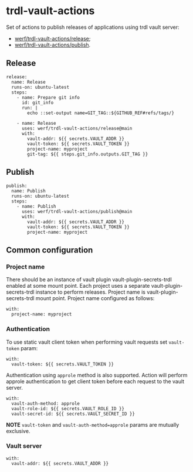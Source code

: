# trdl-vault-actions

Set of actions to publish releases of applications using trdl vault server:

- [werf/trdl-vault-actions/release](#release);
- [werf/trdl-vault-actions/publish](#publish).

## Release

```
release:
  name: Release
  runs-on: ubuntu-latest
  steps:
    - name: Prepare git info
      id: git_info
      run: |
        echo ::set-output name=GIT_TAG::${GITHUB_REF#refs/tags/}

    - name: Release
      uses: werf/trdl-vault-actions/release@main
      with:
        vault-addr: ${{ secrets.VAULT_ADDR }}
        vault-token: ${{ secrets.VAULT_TOKEN }}
        project-name: myproject
        git-tag: ${{ steps.git_info.outputs.GIT_TAG }}
```

## Publish

```
publish:
  name: Publish
  runs-on: ubuntu-latest
  steps:
    - name: Publish
      uses: werf/trdl-vault-actions/publish@main
      with:
        vault-addr: ${{ secrets.VAULT_ADDR }}
        vault-token: ${{ secrets.VAULT_TOKEN }}
        project-name: myproject
```

## Common configuration

### Project name

There should be an instance of vault plugin vault-plugin-secrets-trdl enabled at some mount point. Each project uses a separate vault-plugin-secrets-trdl instance to perform releases. Project name is vault-plugin-secrets-trdl mount point. Project name configured as follows:

```
with:
  project-name: myproject
```

### Authentication

To use static vault client token when performing vault requests set `vault-token` param:

```
with:
  vault-token: ${{ secrets.VAULT_TOKEN }}
```

Authentication using `approle` method is also supported. Action will perform approle authentication to get client token before each request to the vault server.

```
with:
  vault-auth-method: approle
  vault-role-id: ${{ secrets.VAULT_ROLE_ID }}
  vault-secret-id: ${{ secrets.VAULT_SECRET_ID }}
```

**NOTE** `vault-token` and `vault-auth-method=approle` params are mutually exclusive.

### Vault server

```
with:
  vault-addr: ${{ secrets.VAULT_ADDR }}
```
